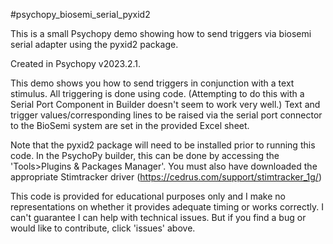 #psychopy_biosemi_serial_pyxid2

This is a small Psychopy demo showing how to send triggers via biosemi serial adapter using the pyxid2 package.
 
Created in Psychopy v2023.2.1. 

This demo shows you how to send triggers in conjunction with a text
stimulus. All triggering is done using code. (Attempting to do this with
a Serial Port Component in Builder doesn't seem to work very well.) Text
and trigger values/corresponding lines to be raised via the serial port
connector to the BioSemi system are set in the provided Excel sheet. 

Note that the pyxid2 package will need to be installed prior to running
this code. In the PsychoPy builder, this can be done by accessing the
'Tools>Plugins & Packages Manager'. You must also have downloaded the
appropriate Stimtracker driver
(https://cedrus.com/support/stimtracker_1g/)

This code is provided for educational purposes only and I make no
representations on whether it provides adequate timing or works
correctly. I can't guarantee I can help with technical issues. But if
you find a bug or would like to contribute, click 'issues' above.
